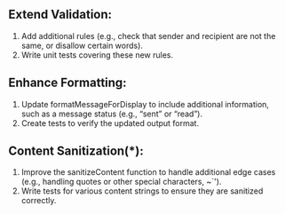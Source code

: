 ## Extend Validation:

1. Add additional rules (e.g., check that sender and recipient are not the same, or disallow certain words).
2. Write unit tests covering these new rules.

## Enhance Formatting:

1. Update formatMessageForDisplay to include additional information, such as a message status (e.g., “sent” or “read”).
2. Create tests to verify the updated output format.

## Content Sanitization(*):

1. Improve the sanitizeContent function to handle additional edge cases (e.g., handling quotes or other special characters, ~`').
2. Write tests for various content strings to ensure they are sanitized correctly.
